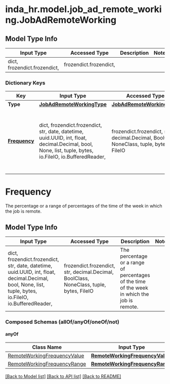 # inda_hr.model.job_ad_remote_working.JobAdRemoteWorking

## Model Type Info
Input Type | Accessed Type | Description | Notes
------------ | ------------- | ------------- | -------------
dict, frozendict.frozendict,  | frozendict.frozendict,  |  | 

### Dictionary Keys
Key | Input Type | Accessed Type | Description | Notes
------------ | ------------- | ------------- | ------------- | -------------
**Type** | [**JobAdRemoteWorkingType**](JobAdRemoteWorkingType.md) | [**JobAdRemoteWorkingType**](JobAdRemoteWorkingType.md) |  | [optional] 
**[Frequency](#Frequency)** | dict, frozendict.frozendict, str, date, datetime, uuid.UUID, int, float, decimal.Decimal, bool, None, list, tuple, bytes, io.FileIO, io.BufferedReader,  | frozendict.frozendict, str, decimal.Decimal, BoolClass, NoneClass, tuple, bytes, FileIO | The percentage or a range of percentages of the time of the week in which the job is remote. | [optional] 

# Frequency

The percentage or a range of percentages of the time of the week in which the job is remote.

## Model Type Info
Input Type | Accessed Type | Description | Notes
------------ | ------------- | ------------- | -------------
dict, frozendict.frozendict, str, date, datetime, uuid.UUID, int, float, decimal.Decimal, bool, None, list, tuple, bytes, io.FileIO, io.BufferedReader,  | frozendict.frozendict, str, decimal.Decimal, BoolClass, NoneClass, tuple, bytes, FileIO | The percentage or a range of percentages of the time of the week in which the job is remote. | 

### Composed Schemas (allOf/anyOf/oneOf/not)
#### anyOf
Class Name | Input Type | Accessed Type | Description | Notes
------------- | ------------- | ------------- | ------------- | -------------
[RemoteWorkingFrequencyValue](RemoteWorkingFrequencyValue.md) | [**RemoteWorkingFrequencyValue**](RemoteWorkingFrequencyValue.md) | [**RemoteWorkingFrequencyValue**](RemoteWorkingFrequencyValue.md) |  | 
[RemoteWorkingFrequencyRange](RemoteWorkingFrequencyRange.md) | [**RemoteWorkingFrequencyRange**](RemoteWorkingFrequencyRange.md) | [**RemoteWorkingFrequencyRange**](RemoteWorkingFrequencyRange.md) |  | 

[[Back to Model list]](../../README.md#documentation-for-models) [[Back to API list]](../../README.md#documentation-for-api-endpoints) [[Back to README]](../../README.md)

